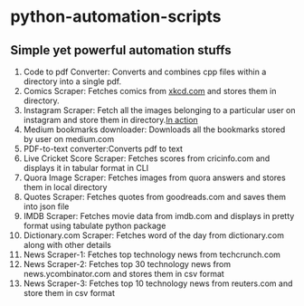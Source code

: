 # python-automation-scripts
## Simple yet powerful automation stuffs  
  
  1. Code to pdf Converter: Converts and combines cpp files within a directory into a single pdf.  
  2. Comics Scraper: Fetches comics from [xkcd.com](https:xkcd.com) and stores them in directory.
  3. Instagram Scraper: Fetch all the images belonging to a particular user on instagram and store them in directory.[In action](https://www.youtube.com/watch?v=n3JW35BYmzA)
  4. Medium bookmarks downloader: Downloads all the bookmarks stored by user on medium.com
  5. PDF-to-text converter:Converts pdf to text
  6. Live Cricket Score Scraper: Fetches scores from cricinfo.com and displays it in tabular format in CLI
  7. Quora Image Scraper: Fetches images from quora answers and stores them in local directory
  8. Quotes Scraper: Fetches quotes from goodreads.com and saves them into json file
  9. IMDB Scraper: Fetches movie data from imdb.com and displays in pretty format using tabulate python package
  10. Dictionary.com Scraper: Fetches word of the day from dictionary.com along with other details
  11. News Scraper-1: Fetches top technology news from techcrunch.com
  12. News Scraper-2: Fetches top 30 technology news from news.ycombinator.com and stores them in csv format
  13. News Scraper-3: Fetches top 10 technology news from reuters.com and store them in csv format
